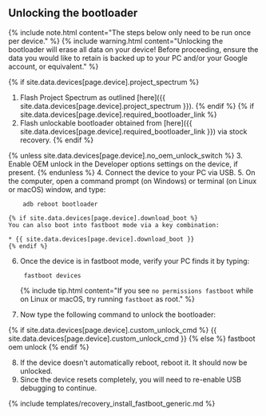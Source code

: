 ## Unlocking the bootloader

{% include note.html content="The steps below only need to be run once per device." %}
{% include warning.html content="Unlocking the bootloader will erase all data on your device!
Before proceeding, ensure the data you would like to retain is backed up to your PC and/or your Google account, or equivalent." %}

{% if site.data.devices[page.device].project_spectrum %}
1. Flash Project Spectrum as outlined [here]({{ site.data.devices[page.device].project_spectrum }}).
{% endif %}
{% if site.data.devices[page.device].required_bootloader_link %}
2. Flash unlockable bootloader obtained from [here]({{ site.data.devices[page.device].required_bootloader_link }}) via stock recovery.
{% endif %}

{% unless site.data.devices[page.device].no_oem_unlock_switch %}
3. Enable OEM unlock in the Developer options settings on the device, if present.
{% endunless %}
4. Connect the device to your PC via USB.
5. On the computer, open a command prompt (on Windows) or terminal (on Linux or macOS) window, and type:

        adb reboot bootloader

    {% if site.data.devices[page.device].download_boot %}
    You can also boot into fastboot mode via a key combination:

    * {{ site.data.devices[page.device].download_boot }}
    {% endif %}
6. Once the device is in fastboot mode, verify your PC finds it by typing:

        fastboot devices

    {% include tip.html content="If you see `no permissions fastboot` while on Linux or macOS, try running `fastboot` as root." %}
7. Now type the following command to unlock the bootloader:

{% if site.data.devices[page.device].custom_unlock_cmd %}
        {{ site.data.devices[page.device].custom_unlock_cmd }}
{% else %}
        fastboot oem unlock
{% endif %}

8. If the device doesn't automatically reboot, reboot it. It should now be unlocked.
9. Since the device resets completely, you will need to re-enable USB debugging to continue.

{% include templates/recovery_install_fastboot_generic.md %}
